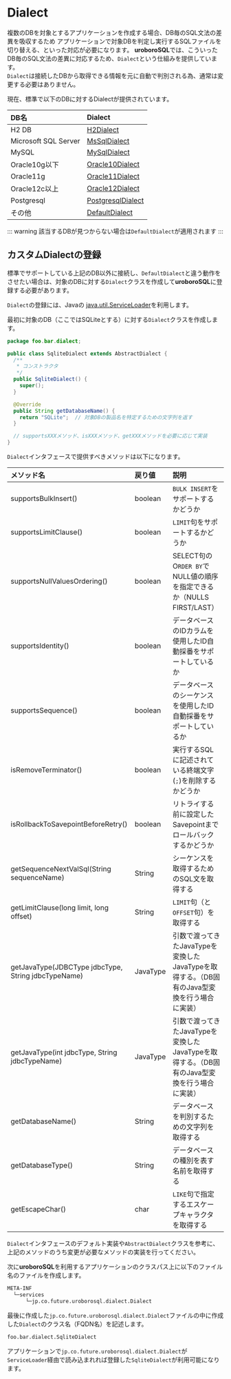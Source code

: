 # Dialect

複数のDBを対象とするアプリケーションを作成する場合、DB毎のSQL文法の差異を吸収するため
アプリケーションで対象DBを判定し実行するSQLファイルを切り替える、といった対応が必要になります。
**uroboroSQL**では、こういったDB毎のSQL文法の差異に対応するため、`Dialect`という仕組みを提供しています。  
`Dialect`は接続したDBから取得できる情報を元に自動で判別される為、通常は変更する必要はありません。

現在、標準で以下のDBに対するDialectが提供されています。  

|DB名|Dialect|
|:---|:---|
|H2 DB|[H2Dialect](https://github.com/future-architect/uroborosql/blob/master/src/main/java/jp/co/future/uroborosql/dialect/H2Dialect.java)|
|Microsoft SQL Server|[MsSqlDialect](https://github.com/future-architect/uroborosql/blob/master/src/main/java/jp/co/future/uroborosql/dialect/MsSqlDialect.java)|
|MySQL|[MySqlDialect](https://github.com/future-architect/uroborosql/blob/master/src/main/java/jp/co/future/uroborosql/dialect/MySqlDialect.java)|
|Oracle10g以下|[Oracle10Dialect](https://github.com/future-architect/uroborosql/blob/master/src/main/java/jp/co/future/uroborosql/dialect/Oracle10Dialect.java)|
|Oracle11g|[Oracle11Dialect](https://github.com/future-architect/uroborosql/blob/master/src/main/java/jp/co/future/uroborosql/dialect/Oracle11Dialect.java)|
|Oracle12c以上|[Oracle12Dialect](https://github.com/future-architect/uroborosql/blob/master/src/main/java/jp/co/future/uroborosql/dialect/Oracle12Dialect.java)|
|Postgresql|[PostgresqlDialect](https://github.com/future-architect/uroborosql/blob/master/src/main/java/jp/co/future/uroborosql/dialect/PostgresqlDialect.java)|
|その他|[DefaultDialect](https://github.com/future-architect/uroborosql/blob/master/src/main/java/jp/co/future/uroborosql/dialect/DefaultDialect.java)|

::: warning
該当するDBが見つからない場合は`DefaultDialect`が適用されます
:::

## カスタムDialectの登録

標準でサポートしている上記のDB以外に接続し、`DefaultDialect`と違う動作をさせたい場合は、対象のDBに対する`Dialect`クラスを作成して**uroboroSQL**に登録する必要があります。

`Dialect`の登録には、Javaの [java.util.ServiceLoader](https://docs.oracle.com/javase/jp/8/docs/api/java/util/ServiceLoader.html)を利用します。  

最初に対象のDB（ここではSQLiteとする）に対する`Dialect`クラスを作成します。

```java
package foo.bar.dialect;

public class SqliteDialect extends AbstractDialect {
  /**
   * コンストラクタ
   */
  public SqliteDialect() {
    super();
  }

  @Override
  public String getDatabaseName() {
    return "SQLite";  // 対象DBの製品名を特定するための文字列を返す
  }

  // supportsXXXメソッド、isXXXメソッド、getXXXメソッドを必要に応じて実装
}
```

`Dialect`インタフェースで提供すべきメソッドは以下になります。

|メソッド名|戻り値|説明|
|:---|:---|:---|
|supportsBulkInsert()|boolean|`BULK INSERT`をサポートするかどうか|
|supportsLimitClause()|boolean|`LIMIT`句をサポートするかどうか|
|supportsNullValuesOrdering()|boolean|SELECT句のO`RDER BY`でNULL値の順序を指定できるか（NULLS FIRST/LAST）|
|supportsIdentity()|boolean|データベースのIDカラムを使用したID自動採番をサポートしているか|
|supportsSequence()|boolean|データベースのシーケンスを使用したID自動採番をサポートしているか|
|isRemoveTerminator() |boolean|実行するSQLに記述されている終端文字(`;`)を削除するかどうか|
|isRollbackToSavepointBeforeRetry()|boolean|リトライする前に設定したSavepointまでロールバックするかどうか|
|getSequenceNextValSql(String sequenceName)|String|シーケンスを取得するためのSQL文を取得する|
|getLimitClause(long limit, long offset)|String|`LIMIT`句（と`OFFSET`句）を取得する|
|getJavaType(JDBCType jdbcType, String jdbcTypeName)|JavaType|引数で渡ってきたJavaTypeを変換したJavaTypeを取得する。（DB固有のJava型変換を行う場合に実装）|
|getJavaType(int jdbcType, String jdbcTypeName)|JavaType|引数で渡ってきたJavaTypeを変換したJavaTypeを取得する。（DB固有のJava型変換を行う場合に実装）|
|getDatabaseName()|String|データベースを判別するための文字列を取得する|
|getDatabaseType()|String|データベースの種別を表す名前を取得する|
|getEscapeChar()|char|`LIKE`句で指定するエスケープキャラクタを取得する|

`Dialect`インタフェースのデフォルト実装や`AbstractDialect`クラスを参考に、上記のメソッドのうち変更が必要なメソッドの実装を行ってください。

次に**uroboroSQL**を利用するアプリケーションのクラスパス上に以下のファイル名のファイルを作成します。

```md
META-INF
  └─services
      └─jp.co.future.uroborosql.dialect.Dialect
```

最後に作成した`jp.co.future.uroborosql.dialect.Dialect`ファイルの中に作成した`Dialect`のクラス名（FQDN名）を記述します。

```md
foo.bar.dialect.SqliteDialect
```

アプリケーションで`jp.co.future.uroborosql.dialect.Dialect`が`ServiceLoader`経由で読み込まれれば登録した`SqliteDialect`が利用可能になります。
